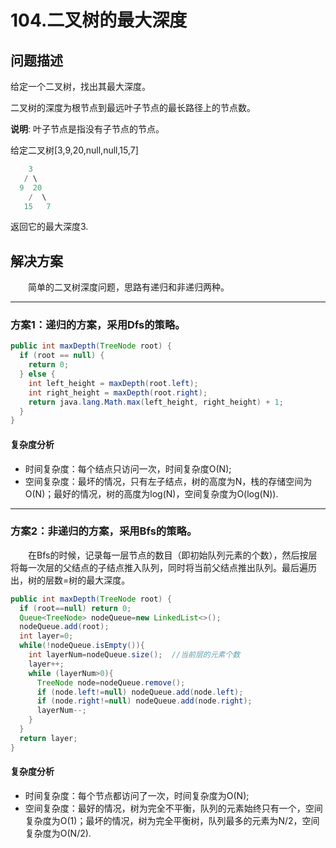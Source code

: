 # 104.二叉树的最大深度

## **问题描述**  

给定一个二叉树，找出其最大深度。

二叉树的深度为根节点到最远叶子节点的最长路径上的节点数。

**说明**: 叶子节点是指没有子节点的节点。

给定二叉树[3,9,20,null,null,15,7]

```java
    3
   / \
  9  20
    /  \
   15   7
```

返回它的最大深度3.

## **解决方案**  

&emsp;&emsp;简单的二叉树深度问题，思路有递归和非递归两种。  

---

### 方案1：递归的方案，采用Dfs的策略。

```java
public int maxDepth(TreeNode root) {
  if (root == null) {
    return 0;
  } else {
    int left_height = maxDepth(root.left);
    int right_height = maxDepth(root.right);
    return java.lang.Math.max(left_height, right_height) + 1;
  }
}
```

#### 复杂度分析

* 时间复杂度：每个结点只访问一次，时间复杂度O(N);
* 空间复杂度：最坏的情况，只有左子结点，树的高度为N，栈的存储空间为O(N)；最好的情况，树的高度为log(N)，空间复杂度为O(log(N)).

---

### 方案2：非递归的方案，采用Bfs的策略。  

&emsp;&emsp;在Bfs的时候，记录每一层节点的数目（即初始队列元素的个数），然后按层将每一次层的父结点的子结点推入队列，同时将当前父结点推出队列。最后遍历出，树的层数=树的最大深度。

```java
public int maxDepth(TreeNode root) {
  if (root==null) return 0;
  Queue<TreeNode> nodeQueue=new LinkedList<>();
  nodeQueue.add(root);
  int layer=0;
  while(!nodeQueue.isEmpty()){
    int layerNum=nodeQueue.size();  //当前层的元素个数 
    layer++;
    while (layerNum>0){
      TreeNode node=nodeQueue.remove();
      if (node.left!=null) nodeQueue.add(node.left);
      if (node.right!=null) nodeQueue.add(node.right);
      layerNum--;
    }
  }
  return layer;
}
```

#### 复杂度分析

* 时间复杂度：每个节点都访问了一次，时间复杂度为O(N);
* 空间复杂度：最好的情况，树为完全不平衡，队列的元素始终只有一个，空间复杂度为O(1)；最坏的情况，树为完全平衡树，队列最多的元素为N/2，空间复杂度为O(N/2).
